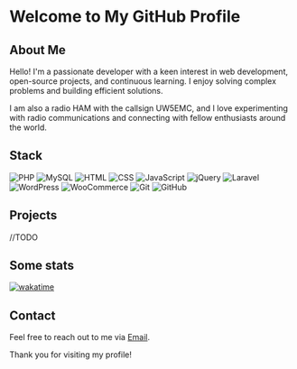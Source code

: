 # Welcome to My GitHub Profile

## About Me
Hello! 
I'm a passionate developer with a keen interest in web development, open-source projects, and continuous learning. I enjoy solving complex problems and building efficient solutions. 

I am also a radio HAM with the callsign UW5EMC, and I love experimenting with radio communications and connecting with fellow enthusiasts around the world.

## Stack
![PHP](https://img.shields.io/badge/PHP-777BB4?style=for-the-badge&logo=php&logoColor=white)
![MySQL](https://img.shields.io/badge/MySQL-4479A1?style=for-the-badge&logo=mysql&logoColor=white)
![HTML](https://img.shields.io/badge/HTML5-E34F26?style=for-the-badge&logo=html5&logoColor=white)
![CSS](https://img.shields.io/badge/CSS3-1572B6?style=for-the-badge&logo=css3&logoColor=white)
![JavaScript](https://img.shields.io/badge/JavaScript-F7DF1E?style=for-the-badge&logo=javascript&logoColor=black)
![jQuery](https://img.shields.io/badge/jQuery-0769AD?style=for-the-badge&logo=jquery&logoColor=white)
![Laravel](https://img.shields.io/badge/Laravel-FF2D20?style=for-the-badge&logo=laravel&logoColor=white)
![WordPress](https://img.shields.io/badge/WordPress-21759B?style=for-the-badge&logo=wordpress&logoColor=white)
![WooCommerce](https://img.shields.io/badge/WooCommerce-96588A?style=for-the-badge&logo=woocommerce&logoColor=white)
![Git](https://img.shields.io/badge/Git-F05032?style=for-the-badge&logo=git&logoColor=white)
![GitHub](https://img.shields.io/badge/GitHub-181717?style=for-the-badge&logo=github&logoColor=white)

## Projects
//TODO

## Some stats
[![wakatime](https://wakatime.com/badge/user/6c951f5f-9202-4161-8163-a4a835366367.svg)](https://wakatime.com/@6c951f5f-9202-4161-8163-a4a835366367)

## Contact
Feel free to reach out to me via [Email](mailto:lulzsecer@gmail.com).

Thank you for visiting my profile!